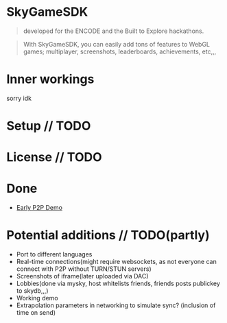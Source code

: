 # SkyGameSDK
> developed for the ENCODE and the Built to Explore hackathons.

> With SkyGameSDK, you can easily add tons of features to WebGL games; multiplayer, screenshots, leaderboards, achievements, etc,,,

# Inner workings
sorry idk

# Setup // TODO

# License // TODO

# Done
* [Early P2P Demo](https://100ccrtto8qqedqa84kb6sjcl609kbqirbevn2rv79avqu1fq5iikko.account.siasky.net/)

# Potential additions // TODO(partly)
* Port to different languages
* Real-time connections(might require websockets, as not everyone can connect with P2P without TURN/STUN servers)
* Screenshots of iframe(later uploaded via DAC)
* Lobbies(done via mysky, host whitelists friends, friends posts publickey to skydb,,,)
* Working demo
* Extrapolation parameters in networking to simulate sync? (inclusion of time on send)

